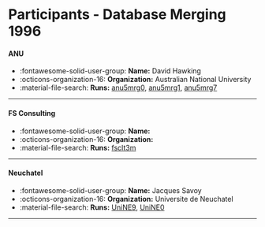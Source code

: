 # Participants - Database Merging 1996 

#### ANU 
 - :fontawesome-solid-user-group: **Name:** David Hawking 
 - :octicons-organization-16: **Organization:** Australian National University 
 - :material-file-search: **Runs:** [anu5mrg0](./runs.md#anu5mrg0), [anu5mrg1](./runs.md#anu5mrg1), [anu5mrg7](./runs.md#anu5mrg7) 

---
#### FS Consulting 
 - :fontawesome-solid-user-group: **Name:**  
 - :octicons-organization-16: **Organization:**  
 - :material-file-search: **Runs:** [fsclt3m](./runs.md#fsclt3m) 

---
#### Neuchatel 
 - :fontawesome-solid-user-group: **Name:** Jacques Savoy 
 - :octicons-organization-16: **Organization:** Universite de Neuchatel 
 - :material-file-search: **Runs:** [UniNE9](./runs.md#unine9), [UniNE0](./runs.md#unine0) 

---

